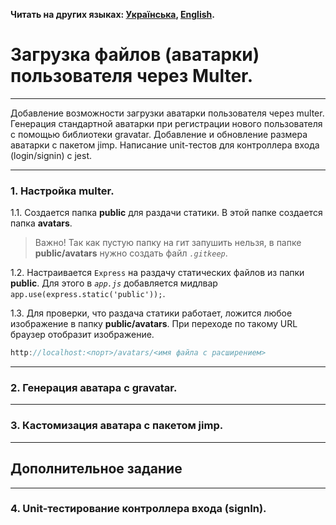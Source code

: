 **Читать на других языках: [Українська](./docs/README.ua.md),
[English](./docs/README.en.md).**

# Загрузка файлов (аватарки) пользователя через Multer.

---

Добавление возможности загрузки аватарки пользователя через multer. Генерация
стандартной аватарки при регистрации нового пользователя с помощью библиотеки
gravatar. Добавление и обновление размера аватарки с пакетом jimp. Написание
unit-тестов для контроллера входа (login/signin) с jest.

---

### 1. Настройка multer.

1.1. Создается папка **public** для раздачи статики. В этой папке создается
папка **avatars**.

> Важно! Так как пустую папку на гит запушить нельзя, в папке **public/avatars**
> нужно создать файл _`.gitkeep`_.

1.2. Настраивается `Express` на раздачу статических файлов из папки **public**.
Для этого в _`app.js`_ добавляется мидлвар `app.use(express.static('public'));`.

1.3. Для проверки, что раздача статики работает, ложится любое изображение в
папку **public/avatars**. При переходе по такому URL браузер отобразит
изображение.

```js
http://localhost:<порт>/avatars/<имя файла с расширением>
```

---

### 2. Генерация аватара с gravatar.

---

### 3. Кастомизация аватара с пакетом jimp.

---

## Дополнительное задание

---

### 4. Unit-тестирование контроллера входа (signIn).
